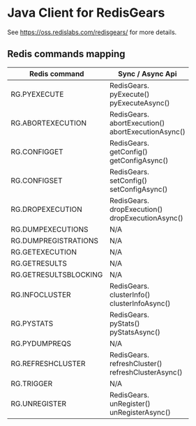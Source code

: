 # Java Client for RedisGears 
See https://oss.redislabs.com/redisgears/ for more details.

## Redis commands mapping
Redis command|Sync / Async Api|
| --- | --- |
RG.PYEXECUTE | RedisGears.<br/>pyExecute()<br/>pyExecuteAsync() |
RG.ABORTEXECUTION | RedisGears.<br/>abortExecution()<br/>abortExecutionAsync() |
RG.CONFIGGET | RedisGears.<br/>getConfig()<br/>getConfigAsync() |
RG.CONFIGSET | RedisGears.<br/>setConfig()<br/>setConfigAsync() |
RG.DROPEXECUTION | RedisGears.<br/>dropExecution()<br/>dropExecutionAsync() |
RG.DUMPEXECUTIONS | N/A |
RG.DUMPREGISTRATIONS | N/A |
RG.GETEXECUTION | N/A |
RG.GETRESULTS | N/A |
RG.GETRESULTSBLOCKING | N/A |
RG.INFOCLUSTER | RedisGears.<br/>clusterInfo()<br/>clusterInfoAsync() |
RG.PYSTATS | RedisGears.<br/>pyStats()<br/>pyStatsAsync() |
RG.PYDUMPREQS | N/A |
RG.REFRESHCLUSTER | RedisGears.<br/>refreshCluster()<br/>refreshClusterAsync() |
RG.TRIGGER | N/A |
RG.UNREGISTER | RedisGears.<br/>unRegister()<br/>unRegisterAsync() |
